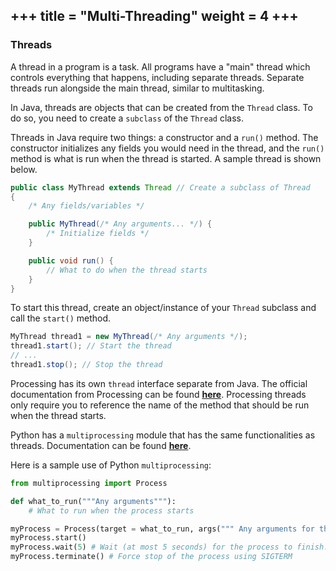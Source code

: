 +++
title = "Multi-Threading"
weight = 4
+++
---

### Threads
A thread in a program is a task. All programs have a "main" thread which controls everything that happens, including separate threads. Separate threads run alongside the main thread, similar to multitasking.

In Java, threads are objects that can be created from the `Thread` class. To do so, you need to create a `subclass` of the `Thread` class.

Threads in Java require two things: a constructor and a `run()` method. The constructor initializes any fields you would need in the thread, and the `run()` method is what is run when the thread is started. A sample thread is shown below.

```java
public class MyThread extends Thread // Create a subclass of Thread
{
    /* Any fields/variables */

    public MyThread(/* Any arguments... */) {
        /* Initialize fields */
    }

    public void run() {
        // What to do when the thread starts
    }
}
```

To start this thread, create an object/instance of your `Thread` subclass and call the `start()` method.

```java
MyThread thread1 = new MyThread(/* Any arguments */);
thread1.start(); // Start the thread
// ... 
thread1.stop(); // Stop the thread
```

Processing has its own `thread` interface separate from Java. The official documentation from Processing can be found **<a href="https://processing.org/reference/thread_.html">here</a>**. Processing threads only require you to reference the name of the method that should be run when the thread starts.

Python has a `multiprocessing` module that has the same functionalities as threads. Documentation can be found **<a href="https://docs.python.org/3/library/multiprocessing.html">here</a>**.

Here is a sample use of Python `multiprocessing`:
```python
from multiprocessing import Process

def what_to_run("""Any arguments"""):
    # What to run when the process starts

myProcess = Process(target = what_to_run, args(""" Any arguments for the function call """))
myProcess.start()
myProcess.wait(5) # Wait (at most 5 seconds) for the process to finish. If it doesn't finish, raise an exception
myProcess.terminate() # Force stop of the process using SIGTERM
```
